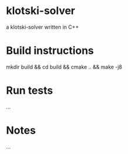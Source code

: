 # klotski-solver
a klotski-solver written in C++

# Build instructions
mkdir build && cd build && cmake .. && make -j8

# Run tests
...

# Notes
...
